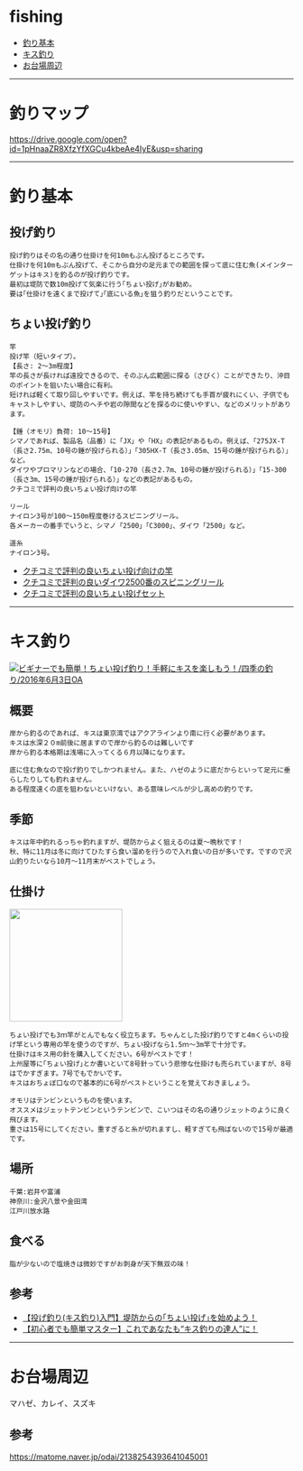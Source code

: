 # fishing
- [釣り基本](#釣り基本)
- [キス釣り](#キス釣り)
- [お台場周辺](#お台場周辺)

---
# 釣りマップ
https://drive.google.com/open?id=1pHnaaZR8XfzYfXGCu4kbeAe4IyE&usp=sharing

---
# 釣り基本
## 投げ釣り
```
投げ釣りはその名の通り仕掛けを何10mもぶん投げるところです。
仕掛けを何10mもぶん投げて、そこから自分の足元までの範囲を探って底に住む魚(メインターゲットはキス)を釣るのが投げ釣りです。
最初は堤防で数10m投げて気楽に行う｢ちょい投げ｣がお勧め。
要は｢仕掛けを遠くまで投げて｣｢底にいる魚｣を狙う釣りだということです。
```
## ちょい投げ釣り
```
竿
投げ竿（短いタイプ）。
【長さ: 2～3m程度】
竿の長さが長ければ遠投できるので、そのぶん広範囲に探る（さびく）ことができたり、沖目のポイントを狙いたい場合に有利。
短ければ軽くて取り回しやすいです。例えば、竿を持ち続けても手首が疲れにくい、子供でもキャストしやすい、堤防のヘチや岩の隙間などを探るのに使いやすい、などのメリットがあります。

【錘（オモリ）負荷: 10～15号】
シマノであれば、製品名（品番）に「JX」や「HX」の表記があるもの。例えば、「275JX-T（長さ2.75m、10号の錘が投げられる）」「305HX-T（長さ3.05m、15号の錘が投げられる）」など。
ダイワやプロマリンなどの場合、「10-270（長さ2.7m、10号の錘が投げられる）」「15-300（長さ3m、15号の錘が投げられる）」などの表記があるもの。
クチコミで評判の良いちょい投げ向けの竿

リール
ナイロン3号が100～150m程度巻けるスピニングリール。
各メーカーの番手でいうと、シマノ「2500」「C3000」、ダイワ「2500」など。

道糸
ナイロン3号。
```
- [クチコミで評判の良いちょい投げ向けの竿](https://www.amazon.co.jp/s/ref=as_li_ss_tl?_encoding=UTF8&camp=247&creative=7399&fst=as%3Aoff&keywords=%E3%81%A1%E3%82%87%E3%81%84%E6%8A%95%E3%81%92&linkCode=ur2&qid=1461179502&rh=n%3A14304371%2Cn%3A14315521%2Cn%3A15320261%2Ck%3A%E3%81%A1%E3%82%87%E3%81%84%E6%8A%95%E3%81%92%2Cp_72%3A82436051&rnid=82433051&tag=umiduri-startguide-22)
- [クチコミで評判の良いダイワ2500番のスピニングリール](http://www.amazon.co.jp/s/ref=as_li_ss_tl?_encoding=UTF8&camp=247&creative=7399&fst=as%3Aoff&keywords=%E3%83%80%E3%82%A4%E3%83%AF%202500&linkCode=ur2&qid=1441048009&rh=n%3A14304371%2Cn%3A14315521%2Cn%3A15320271%2Cn%3A15670931%2Ck%3A%E3%83%80%E3%82%A4%E3%83%AF%202500%2Cp_72%3A82436051&rnid=82433051&tag=umiduri-startguide-22)
- [クチコミで評判の良いちょい投げセット](http://www.amazon.co.jp/gp/product/B0016HY3CW/ref=as_li_ss_tl?ie=UTF8&camp=247&creative=7399&creativeASIN=B0016HY3CW&linkCode=as2&tag=umiduri-startguide-22)

---
# キス釣り

[![ビギナーでも簡単！ちょい投げ釣り！手軽にキスを楽しもう！/四季の釣り/2016年6月3日OA](https://img.youtube.com/vi/pkRNpD_PTEw/0.jpg)](https://www.youtube.com/watch?v=pkRNpD_PTEw)

## 概要
```
岸から釣るのであれば、キスは東京湾ではアクアラインより南に行く必要があります。
キスは水深２０m前後に居ますので岸から釣るのは難しいです
岸から釣る本格期は浅場に入ってくる６月以降になります。

底に住む魚なので投げ釣りでしかつれません。また、ハゼのように底だからといって足元に垂らしたりしても釣れません。
ある程度遠くの底を狙わないといけない、ある意味レベルが少し高めの釣りです。
```

## 季節
```
キスは年中釣れるっちゃ釣れますが、堤防からよく狙えるのは夏～晩秋です！
秋、特に11月は冬に向けてひたすら食い溜めを行うので入れ食いの日が多いです。ですので沢山釣りたいなら10月～11月末がベストでしょう。
```
## 仕掛け
<img src="http://i1.wp.com/fishing.trpn-wiser.com/wp-content/uploads/2016/03/wp-1458975532203.jpeg?zoom=2&w=580" width="200">

```
ちょい投げでも3ｍ竿がとんでもなく役立ちます。ちゃんとした投げ釣りですと4mくらいの投げ竿という専用の竿を使うのですが、ちょい投げなら1.5ｍ～3m竿で十分です。
仕掛けはキス用の針を購入してください。6号がベストです！
上州屋等に｢ちょい投げ｣とか書いといて8号針っていう悲惨な仕掛けも売られていますが、8号はでかすぎます。7号でもでかいです。
キスはおちょぼ口なので基本的に6号がベストということを覚えておきましょう。

オモリはテンビンというものを使います。
オススメはジェットテンビンというテンビンで、こいつはその名の通りジェットのように良く飛びます。
重さは15号にしてください。重すぎると糸が切れますし、軽すぎても飛ばないので15号が最適です。
```

## 場所
```
千葉:岩井や富浦
神奈川:金沢八景や金田湾
江戸川放水路
```
## 食べる
```
脂が少ないので塩焼きは微妙ですがお刺身が天下無双の味！
```
## 参考
- [【投げ釣り(キス釣り)入門】堤防からの｢ちょい投げ｣を始めよう！](http://fishing.trpn-wiser.com/2016/04/03/post-73/)
- [【初心者でも簡単マスター】これであなたも“キス釣りの達人”に！](https://matome.naver.jp/odai/2139125270075533301)

---
# お台場周辺
マハゼ、カレイ、スズキ

## 参考
https://matome.naver.jp/odai/2138254393641045001




